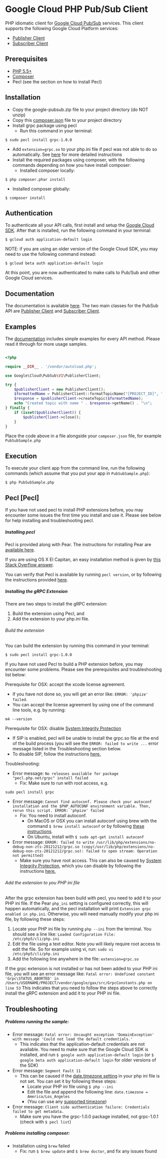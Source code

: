 Google Cloud PHP Pub/Sub Client
================================

PHP idiomatic client for [Google Cloud Pub/Sub](https://cloud.google.com/pubsub/) services.
This client supports the following Google Cloud Platform services:

- [Publisher Client](https://michaelbausor.github.io/master/Google/Cloud/PubSub/V1/PublisherClient.html)
- [Subscriber Client](https://michaelbausor.github.io/master/Google/Cloud/PubSub/V1/SubscriberClient.html)

Prerequisites
----------

- [PHP 5.5+](http://php.net/downloads.php)
- [Composer](https://getcomposer.org/doc/00-intro.md#installation-linux-unix-osx)
- Pecl (see the section on how to install Pecl)

Installation
----------

- Copy the google-pubsub.zip file to your project directory (do NOT unzip)
- Copy this [composer.json](https://michaelbausor.github.io/files/composer.json) file to your project directory
- Install grpc package using pecl
  - Run this command in your terminal: 
```
$ sudo pecl install grpc-1.0.0
```
  - Add `extension=grpc.so` to your php.ini file if pecl was not able to do so
    automatically. See [here](#Pecl) for more detailed instructions
- Install the required packages using composer, with the following commands
  depending on how you have install composer:
  - Installed composer locally: 
```
$ php composer.phar install
```
  - Installed composer globally: 
```
$ composer install
```

Authentication
--------------

To authenticate all your API calls, first install and setup the [Google Cloud SDK](https://cloud.google.com/sdk/).
After that is installed, run the following command in your terminal:

```
$ gcloud auth application-default login
```

NOTE: if you are using an older version of the Google Cloud SDK, you may need to use the following command instead:

```
$ gcloud beta auth application-default login
```

At this point, you are now authenticated to make calls to Pub/Sub and other Google Cloud services.

Documentation
-------------

The documentation is available [here](https://michaelbausor.github.io/master/index.html).
The two main classes for the PubSub API are [Publisher Client](https://michaelbausor.github.io/master/Google/Cloud/PubSub/V1/PublisherClient.html) and [Subscriber Client](https://michaelbausor.github.io/master/Google/Cloud/PubSub/V1/SubscriberClient.html).

Examples
-------------

The [documentation](https://michaelbausor.github.io/master/index.html) includes simple examples for every API method. Please read it through for more usage samples.

```php

<?php

require __DIR__ . '/vendor/autoload.php';

use Google\Cloud\PubSub\V1\PublisherClient;

try {
    $publisherClient = new PublisherClient();
    $formattedName = PublisherClient::formatTopicName("[PROJECT_ID]", "[TOPIC_ID]");
    $response = $publisherClient->createTopic($formattedName);
    echo "Created topic with name " . $response->getName() . "\n";
} finally {
    if (isset($publisherClient)) {
        $publisherClient->close();
    }
}
```

Place the code above in a file alongside your `composer.json` file, for example `PubSubSample.php`


Execution
--------------

To execute your client app from the command line, run the following commands (which assume that you put your app in `PubSubSample.php`):

```
$ php PubSubSample.php
```

Pecl [Pecl]
----

If you have not used pecl to install PHP extensions before, you may encounter some issues the first time you install and use it. Please see below for help installing and troubleshooting pecl.

##### Installing pecl #####

Pecl is provided along with Pear. The instructions for installing Pear are [available here](http://pear.php.net/manual/en/installation.getting.php).

If you are using OS X El Capitan, an easy installation method is given by [this Stack Overflow answer](http://stackoverflow.com/a/34954209).

You can verify that Pecl is available by running `pecl version`, or by following the instructions provided [here](http://pear.php.net/manual/en/installation.checking.php).

##### Installing the gRPC Extension #####

There are two steps to install the gRPC extension:
1. Build the extension using Pecl, and 
2. Add the extension to your php.ini file.

###### Build the extension ######

You can build the extension by running this command in your terminal:
```
$ sudo pecl install grpc-1.0.0
```

If you have not used Pecl to build a PHP extension before, you may encounter
some problems. Please see the prerequisites and troubleshooting list below:

Prerequisite for OSX: accept the xcode license agreement.
- If you have not done so, you will get an error like: `ERROR: 'phpize' failed`.
- You can accept the license agreement by using one of the command line tools, e.g. by running:
```
m4 --version
```

Prerequisite for OSX: disable [System Integrity Protection](https://support.apple.com/en-us/HT204899)
- If SIP is enabled, pecl will be unable to install the grpc.so file at the end of the build process (you will see the `ERROR: failed to write ...` error message listed in the Troubleshooting section below.
- To disable SIP, follow the instructions [here.](http://stackoverflow.com/a/35301947)

Troubleshooting:
- Error message: `No releases available for package "pecl.php.net/grpc" install failed`
  - Fix: Make sure to run with root access, e.g.
```
sudo pecl install grpc
```
- Error message: `Cannot find autoconf. Please check your autoconf installation and the $PHP_AUTOCONF environment variable. Then, rerun this script. ERROR: 'phpize' failed`
  - Fix: You need to install autoconf.
    - On MacOS or OSX you can install autoconf using brew with the command `$ brew install autoconf` or by following [these instructions](http://superuser.com/a/897316).
    - On Ubuntu, install with `$ sudo apt-get install autoconf`
- Error message: `ERROR: failed to write /usr/lib/php/extensions/no-debug-non-zts-20121212/grpc.so (copy(/usr/lib/php/extensions/no-debug-non-zts-20121212/grpc.so): failed to open stream: Operation not permitted)`
  - Make sure you have root access. This can also be caused by [System Integrity Protection](https://support.apple.com/en-us/HT204899), which you can disable by following the instructions [here.](http://stackoverflow.com/a/35301947)

###### Add the extension to you PHP ini file ######

After the grpc extension has been build with pecl, you need to add it to your PHP ini file. If the Pear `php_ini` setting is configured correctly, this will happen automatically, and the pecl installation will print `Extension grpc enabled in php.ini`. Otherwise, you will need manually modify your php ini file, by following these steps:

1. Locate your PHP ini file by running `php --ini` from the terminal. You should see a line like: `Loaded Configuration File:         /etc/php5/cli/php.ini`
2. Edit the file using a text editor. Note you will likely require root access to edit the file. So for example using vi, run:
`sudo vi /etc/php5/cli/php.ini`
3. Add the following line anywhere in the file: `extension=grpc.so`

If the grpc extension is not installed or has not been added to your PHP ini file, you will see an error message like:
`Fatal error: Undefined constant 'Grpc\STATUS_ABORTED' in /Users/USERNAME/PROJECT/vendor/google/gax/src/GrpcConstants.php on line 53`
This indicates that you need to follow the steps above to correctly install the gRPC extension and add it to your PHP ini file.

Troubleshooting
-------------

##### Problems running the sample: #####
- Error message: `Fatal error: Uncaught exception 'DomainException' with message 'Could not load the default credentials.'`
  - This indicates that the application-default credentials are not available.
    You need to make sure that the Google Cloud SDK is installed, and run `$ google auth application-default login`
(or `$ google beta auth application-default login` for older versions of the SDK)
- Error message: `Segment Fault 11`
  - This can be caused if the [date.timezone setting](http://php.net/manual/en/datetime.configuration.php#ini.date.timezone) in your php ini file is not set. You can set it by following these steps:
    - Locate your PHP ini file using `$ php --ini`
    - Edit the file and append the following line: `date.timezone = America/Los_Angeles`
    - (You can use any [supported timezone](http://php.net/manual/en/timezones.php))
- Error message: `Client side authentication failure: Credentials failed to get metadata.`
  - Make sure you have the grpc-1.0.0 package installed, not grpc-1.0.1 (check with `$ pecl list`)

##### Problems installing composer: #####
- Installation using `brew` failed
  - Fix: run `$ brew update` and `$ brew doctor`, and fix any issues found

